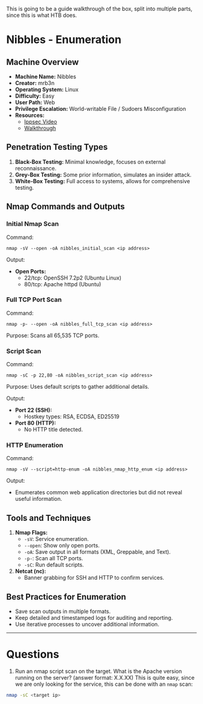 This is going to be a guide walkthrough of the box, split into multiple parts, since this is what HTB does.
# Nibbles - Enumeration

## Machine Overview
- **Machine Name:** Nibbles
- **Creator:** mrb3n
- **Operating System:** Linux
- **Difficulty:** Easy
- **User Path:** Web
- **Privilege Escalation:** World-writable File / Sudoers Misconfiguration
- **Resources:**
  - [Ippsec Video](https://www.youtube.com/watch?v=s_0GcRGv6Ds)
  - [Walkthrough](https://0xdf.gitlab.io/2018/06/30/htb-nibbles.html)

## Penetration Testing Types
1. **Black-Box Testing:** Minimal knowledge, focuses on external reconnaissance.
2. **Grey-Box Testing:** Some prior information, simulates an insider attack.
3. **White-Box Testing:** Full access to systems, allows for comprehensive testing.

## Nmap Commands and Outputs
### Initial Nmap Scan
Command:
```
nmap -sV --open -oA nibbles_initial_scan <ip address>
```
Output:
- **Open Ports:**
  - 22/tcp: OpenSSH 7.2p2 (Ubuntu Linux)
  - 80/tcp: Apache httpd (Ubuntu)

### Full TCP Port Scan
Command:
```
nmap -p- --open -oA nibbles_full_tcp_scan <ip address>
```
Purpose: Scans all 65,535 TCP ports.

### Script Scan
Command:
```
nmap -sC -p 22,80 -oA nibbles_script_scan <ip address>
```
Purpose: Uses default scripts to gather additional details.

Output:
- **Port 22 (SSH):**
  - Hostkey types: RSA, ECDSA, ED25519
- **Port 80 (HTTP):**
  - No HTTP title detected.

### HTTP Enumeration
Command:
```
nmap -sV --script=http-enum -oA nibbles_nmap_http_enum <ip address>
```
Output:
- Enumerates common web application directories but did not reveal useful information.

## Tools and Techniques
1. **Nmap Flags:**
   - `-sV`: Service enumeration.
   - `--open`: Show only open ports.
   - `-oA`: Save output in all formats (XML, Greppable, and Text).
   - `-p-`: Scan all TCP ports.
   - `-sC`: Run default scripts.
2. **Netcat (nc):**
   - Banner grabbing for SSH and HTTP to confirm services.

## Best Practices for Enumeration
- Save scan outputs in multiple formats.
- Keep detailed and timestamped logs for auditing and reporting.
- Use iterative processes to uncover additional information.

---

# Questions
1) Run an nmap script scan on the target. What is the Apache version running on the server? (answer format: X.X.XX)
This is quite easy, since we are only looking for the service, this can be done with an `nmap` scan:
```bash
nmap -sC <target ip>
```